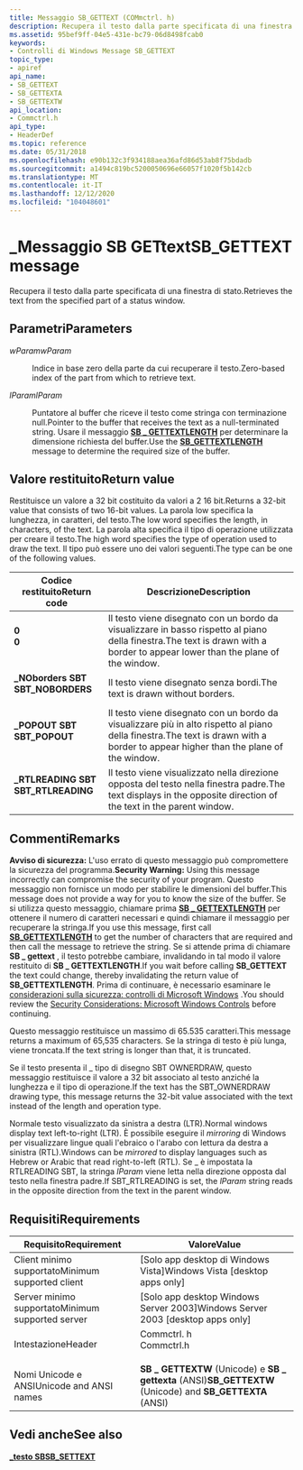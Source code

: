 ```yaml
---
title: Messaggio SB_GETTEXT (COMmctrl. h)
description: Recupera il testo dalla parte specificata di una finestra di stato.
ms.assetid: 95bef9ff-04e5-431e-bc79-06d8498fcab0
keywords:
- Controlli di Windows Message SB_GETTEXT
topic_type:
- apiref
api_name:
- SB_GETTEXT
- SB_GETTEXTA
- SB_GETTEXTW
api_location:
- Commctrl.h
api_type:
- HeaderDef
ms.topic: reference
ms.date: 05/31/2018
ms.openlocfilehash: e90b132c3f934188aea36afd86d53ab8f75bdadb
ms.sourcegitcommit: a1494c819bc5200050696e66057f1020f5b142cb
ms.translationtype: MT
ms.contentlocale: it-IT
ms.lasthandoff: 12/12/2020
ms.locfileid: "104048601"
---
```

# <a name="sb_gettext-message"></a><span data-ttu-id="321dd-104">\_Messaggio SB GETtext</span><span class="sxs-lookup"><span data-stu-id="321dd-104">SB\_GETTEXT message</span></span>

<span data-ttu-id="321dd-105">Recupera il testo dalla parte specificata di una finestra di stato.</span><span class="sxs-lookup"><span data-stu-id="321dd-105">Retrieves the text from the specified part of a status window.</span></span>

## <a name="parameters"></a><span data-ttu-id="321dd-106">Parametri</span><span class="sxs-lookup"><span data-stu-id="321dd-106">Parameters</span></span>

<dl> <dt>

<span data-ttu-id="321dd-107">*wParam*</span><span class="sxs-lookup"><span data-stu-id="321dd-107">*wParam*</span></span> 
</dt> <dd>

<span data-ttu-id="321dd-108">Indice in base zero della parte da cui recuperare il testo.</span><span class="sxs-lookup"><span data-stu-id="321dd-108">Zero-based index of the part from which to retrieve text.</span></span>

</dd> <dt>

<span data-ttu-id="321dd-109">*lParam*</span><span class="sxs-lookup"><span data-stu-id="321dd-109">*lParam*</span></span> 
</dt> <dd>

<span data-ttu-id="321dd-110">Puntatore al buffer che riceve il testo come stringa con terminazione null.</span><span class="sxs-lookup"><span data-stu-id="321dd-110">Pointer to the buffer that receives the text as a null-terminated string.</span></span> <span data-ttu-id="321dd-111">Usare il messaggio [**SB \_ GETTEXTLENGTH**](sb-gettextlength.md) per determinare la dimensione richiesta del buffer.</span><span class="sxs-lookup"><span data-stu-id="321dd-111">Use the [**SB\_GETTEXTLENGTH**](sb-gettextlength.md) message to determine the required size of the buffer.</span></span>

</dd> </dl>

## <a name="return-value"></a><span data-ttu-id="321dd-112">Valore restituito</span><span class="sxs-lookup"><span data-stu-id="321dd-112">Return value</span></span>

<span data-ttu-id="321dd-113">Restituisce un valore a 32 bit costituito da valori a 2 16 bit.</span><span class="sxs-lookup"><span data-stu-id="321dd-113">Returns a 32-bit value that consists of two 16-bit values.</span></span> <span data-ttu-id="321dd-114">La parola low specifica la lunghezza, in caratteri, del testo.</span><span class="sxs-lookup"><span data-stu-id="321dd-114">The low word specifies the length, in characters, of the text.</span></span> <span data-ttu-id="321dd-115">La parola alta specifica il tipo di operazione utilizzata per creare il testo.</span><span class="sxs-lookup"><span data-stu-id="321dd-115">The high word specifies the type of operation used to draw the text.</span></span> <span data-ttu-id="321dd-116">Il tipo può essere uno dei valori seguenti.</span><span class="sxs-lookup"><span data-stu-id="321dd-116">The type can be one of the following values.</span></span>



| <span data-ttu-id="321dd-117">Codice restituito</span><span class="sxs-lookup"><span data-stu-id="321dd-117">Return code</span></span>                                                                                    | <span data-ttu-id="321dd-118">Descrizione</span><span class="sxs-lookup"><span data-stu-id="321dd-118">Description</span></span>                                                                               |
|------------------------------------------------------------------------------------------------|-------------------------------------------------------------------------------------------|
| <dl> <span data-ttu-id="321dd-119"><dt>**0**</dt></span><span class="sxs-lookup"><span data-stu-id="321dd-119"><dt>**0**</dt></span></span> </dl>               | <span data-ttu-id="321dd-120">Il testo viene disegnato con un bordo da visualizzare in basso rispetto al piano della finestra.</span><span class="sxs-lookup"><span data-stu-id="321dd-120">The text is drawn with a border to appear lower than the plane of the window.</span></span><br/>  |
| <dl> <span data-ttu-id="321dd-121"><dt>**\_NOborders SBT**</dt></span><span class="sxs-lookup"><span data-stu-id="321dd-121"><dt>**SBT\_NOBORDERS**</dt></span></span> </dl>  | <span data-ttu-id="321dd-122">Il testo viene disegnato senza bordi.</span><span class="sxs-lookup"><span data-stu-id="321dd-122">The text is drawn without borders.</span></span><br/>                                             |
| <dl> <span data-ttu-id="321dd-123"><dt>**\_POPOUT SBT**</dt></span><span class="sxs-lookup"><span data-stu-id="321dd-123"><dt>**SBT\_POPOUT**</dt></span></span> </dl>     | <span data-ttu-id="321dd-124">Il testo viene disegnato con un bordo da visualizzare più in alto rispetto al piano della finestra.</span><span class="sxs-lookup"><span data-stu-id="321dd-124">The text is drawn with a border to appear higher than the plane of the window.</span></span><br/> |
| <dl> <span data-ttu-id="321dd-125"><dt>**\_RTLREADING SBT**</dt></span><span class="sxs-lookup"><span data-stu-id="321dd-125"><dt>**SBT\_RTLREADING**</dt></span></span> </dl> | <span data-ttu-id="321dd-126">Il testo viene visualizzato nella direzione opposta del testo nella finestra padre.</span><span class="sxs-lookup"><span data-stu-id="321dd-126">The text displays in the opposite direction of the text in the parent window.</span></span><br/>  |



 

## <a name="remarks"></a><span data-ttu-id="321dd-127">Commenti</span><span class="sxs-lookup"><span data-stu-id="321dd-127">Remarks</span></span>

<span data-ttu-id="321dd-128">**Avviso di sicurezza:** L'uso errato di questo messaggio può compromettere la sicurezza del programma.</span><span class="sxs-lookup"><span data-stu-id="321dd-128">**Security Warning:** Using this message incorrectly can compromise the security of your program.</span></span> <span data-ttu-id="321dd-129">Questo messaggio non fornisce un modo per stabilire le dimensioni del buffer.</span><span class="sxs-lookup"><span data-stu-id="321dd-129">This message does not provide a way for you to know the size of the buffer.</span></span> <span data-ttu-id="321dd-130">Se si utilizza questo messaggio, chiamare prima [**SB \_ GETTEXTLENGTH**](sb-gettextlength.md) per ottenere il numero di caratteri necessari e quindi chiamare il messaggio per recuperare la stringa.</span><span class="sxs-lookup"><span data-stu-id="321dd-130">If you use this message, first call [**SB\_GETTEXTLENGTH**](sb-gettextlength.md) to get the number of characters that are required and then call the message to retrieve the string.</span></span> <span data-ttu-id="321dd-131">Se si attende prima di chiamare **SB \_ gettext** , il testo potrebbe cambiare, invalidando in tal modo il valore restituito di **SB \_ GETTEXTLENGTH**.</span><span class="sxs-lookup"><span data-stu-id="321dd-131">If you wait before calling **SB\_GETTEXT** the text could change, thereby invalidating the return value of **SB\_GETTEXTLENGTH**.</span></span> <span data-ttu-id="321dd-132">Prima di continuare, è necessario esaminare le [considerazioni sulla sicurezza: controlli di Microsoft Windows](sec-comctls.md) .</span><span class="sxs-lookup"><span data-stu-id="321dd-132">You should review the [Security Considerations: Microsoft Windows Controls](sec-comctls.md) before continuing.</span></span>

<span data-ttu-id="321dd-133">Questo messaggio restituisce un massimo di 65.535 caratteri.</span><span class="sxs-lookup"><span data-stu-id="321dd-133">This message returns a maximum of 65,535 characters.</span></span> <span data-ttu-id="321dd-134">Se la stringa di testo è più lunga, viene troncata.</span><span class="sxs-lookup"><span data-stu-id="321dd-134">If the text string is longer than that, it is truncated.</span></span>

<span data-ttu-id="321dd-135">Se il testo presenta il \_ tipo di disegno SBT OWNERDRAW, questo messaggio restituisce il valore a 32 bit associato al testo anziché la lunghezza e il tipo di operazione.</span><span class="sxs-lookup"><span data-stu-id="321dd-135">If the text has the SBT\_OWNERDRAW drawing type, this message returns the 32-bit value associated with the text instead of the length and operation type.</span></span>

<span data-ttu-id="321dd-136">Normale testo visualizzato da sinistra a destra (LTR).</span><span class="sxs-lookup"><span data-stu-id="321dd-136">Normal windows display text left-to-right (LTR).</span></span> <span data-ttu-id="321dd-137">È possibile eseguire il *mirroring* di Windows per visualizzare lingue quali l'ebraico o l'arabo con lettura da destra a sinistra (RTL).</span><span class="sxs-lookup"><span data-stu-id="321dd-137">Windows can be *mirrored* to display languages such as Hebrew or Arabic that read right-to-left (RTL).</span></span> <span data-ttu-id="321dd-138">Se \_ è impostata la RTLREADING SBT, la stringa *lParam* viene letta nella direzione opposta dal testo nella finestra padre.</span><span class="sxs-lookup"><span data-stu-id="321dd-138">If SBT\_RTLREADING is set, the *lParam* string reads in the opposite direction from the text in the parent window.</span></span>

## <a name="requirements"></a><span data-ttu-id="321dd-139">Requisiti</span><span class="sxs-lookup"><span data-stu-id="321dd-139">Requirements</span></span>



| <span data-ttu-id="321dd-140">Requisito</span><span class="sxs-lookup"><span data-stu-id="321dd-140">Requirement</span></span> | <span data-ttu-id="321dd-141">Valore</span><span class="sxs-lookup"><span data-stu-id="321dd-141">Value</span></span> |
|-------------------------------------|---------------------------------------------------------------------------------------|
| <span data-ttu-id="321dd-142">Client minimo supportato</span><span class="sxs-lookup"><span data-stu-id="321dd-142">Minimum supported client</span></span><br/> | <span data-ttu-id="321dd-143">\[Solo app desktop di Windows Vista\]</span><span class="sxs-lookup"><span data-stu-id="321dd-143">Windows Vista \[desktop apps only\]</span></span><br/>                                        |
| <span data-ttu-id="321dd-144">Server minimo supportato</span><span class="sxs-lookup"><span data-stu-id="321dd-144">Minimum supported server</span></span><br/> | <span data-ttu-id="321dd-145">\[Solo app desktop Windows Server 2003\]</span><span class="sxs-lookup"><span data-stu-id="321dd-145">Windows Server 2003 \[desktop apps only\]</span></span><br/>                                  |
| <span data-ttu-id="321dd-146">Intestazione</span><span class="sxs-lookup"><span data-stu-id="321dd-146">Header</span></span><br/>                   | <dl> <span data-ttu-id="321dd-147"><dt>Commctrl. h</dt></span><span class="sxs-lookup"><span data-stu-id="321dd-147"><dt>Commctrl.h</dt></span></span> </dl> |
| <span data-ttu-id="321dd-148">Nomi Unicode e ANSI</span><span class="sxs-lookup"><span data-stu-id="321dd-148">Unicode and ANSI names</span></span><br/>   | <span data-ttu-id="321dd-149">**SB \_ GETTEXTW** (Unicode) e **SB \_ gettexta** (ANSI)</span><span class="sxs-lookup"><span data-stu-id="321dd-149">**SB\_GETTEXTW** (Unicode) and **SB\_GETTEXTA** (ANSI)</span></span><br/>                     |



## <a name="see-also"></a><span data-ttu-id="321dd-150">Vedi anche</span><span class="sxs-lookup"><span data-stu-id="321dd-150">See also</span></span>

<dl> <dt>

[<span data-ttu-id="321dd-151">**\_testo SB**</span><span class="sxs-lookup"><span data-stu-id="321dd-151">**SB\_SETTEXT**</span></span>](sb-settext.md)
</dt> </dl>

 

 





